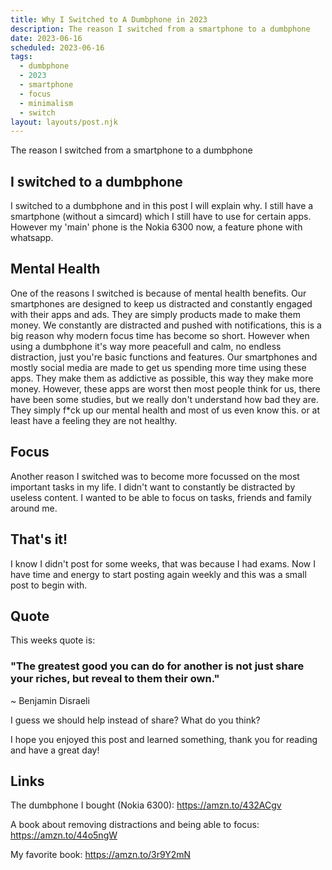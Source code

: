 ```yaml
---
title: Why I Switched to A Dumbphone in 2023
description: The reason I switched from a smartphone to a dumbphone
date: 2023-06-16
scheduled: 2023-06-16
tags:
  - dumbphone
  - 2023
  - smartphone
  - focus
  - minimalism
  - switch
layout: layouts/post.njk
---
```


The reason I switched from a smartphone to a dumbphone

## I switched to a dumbphone

I switched to a dumbphone and in this post I will explain why. I still have a smartphone (without a simcard) which I still have to use for certain apps. However my 'main' phone is the Nokia 6300 now, a feature phone with whatsapp.

## Mental Health

One of the reasons I switched is because of mental health benefits. Our smartphones are designed to keep us distracted and constantly engaged with their apps and ads. They are simply products made to make them money. We constantly are distracted and pushed with notifications, this is a big reason why modern focus time has become so short. However when using a dumbphone it's way more peacefull and calm, no endless distraction, just you're basic functions and features. Our smartphones and mostly social media are made to get us spending more time using these apps. They make them as addictive as possible, this way they make more money. However, these apps are worst then most people think for us, there have been some studies, but we really don't understand how bad they are. They simply f*ck up our mental health and most of us even know this. or at least have a feeling they are not healthy.

## Focus

Another reason I switched was to become more focussed on the most important tasks in my life. I didn't want to constantly be distracted by useless content. I wanted to be able to focus on tasks, friends and family around me.

## That's it!

I know I didn't post for some weeks, that was because I had exams. Now I have time and energy to start posting again weekly and this was a small post to begin with.

## Quote

This weeks quote is:

### "The greatest good you can do for another is not just share your riches, but reveal to them their own."
~ Benjamin Disraeli

I guess we should help instead of share? What do you think?

I hope you enjoyed this post and learned something, thank you for reading and have a great day!

## Links

The dumbphone I bought (Nokia 6300): https://amzn.to/432ACgv

A book about removing distractions and being able to focus: https://amzn.to/44o5ngW

My favorite book: https://amzn.to/3r9Y2mN
